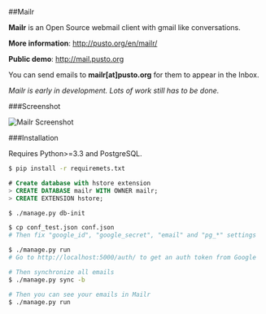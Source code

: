 ##Mailr

**Mailr** is an Open Source webmail client with gmail like conversations.

**More information**: http://pusto.org/en/mailr/

**Public demo**: http://mail.pusto.org

You can send emails to **mailr[at]pusto.org** for them to appear in the Inbox.

_Mailr is early in development. Lots of work still has to be done._

###Screenshot

![Mailr Screenshot](http://pusto.org/en/mailr/screenshot-s.png)

###Installation

Requires Python>=3.3 and PostgreSQL.

```bash
$ pip install -r requiremets.txt
```

```sql
# Create database with hstore extension
> CREATE DATABASE mailr WITH OWNER mailr;
> CREATE EXTENSION hstore;
```

```bash
$ ./manage.py db-init

$ cp conf_test.json conf.json
# Then fix "google_id", "google_secret", "email" and "pg_*" settings

$ ./manage.py run
# Go to http://localhost:5000/auth/ to get an auth token from Google

# Then synchronize all emails
$ ./manage.py sync -b

# Then you can see your emails in Mailr
$ ./manage.py run
```
